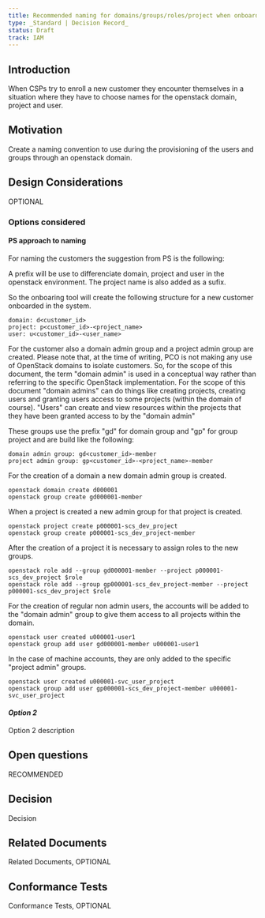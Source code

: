 ```yaml
---
title: Recommended naming for domains/groups/roles/project when onboarding new customers
type: _Standard | Decision Record_
status: Draft
track: IAM
---
```


<!---
This is a template striving to provide a starting point for
creating a standard or decision record adhering to scs-0001.
Replace at least all text which is _italic_.
See https://github.com/SovereignCloudStack/standards/blob/main/Standards/scs-0001-v1-sovereign-cloud-standards.md
--->

## Introduction

When CSPs try to enroll a new customer they encounter themselves in
a situation where they have to choose names for the openstack domain,
project and user.

## Motivation

Create a naming convention to use during the provisioning of the users and
groups through an openstack domain.

## Design Considerations

OPTIONAL

### Options considered

#### PS approach to naming

For naming the customers the suggestion from PS is the following:

A prefix will be use to differenciate domain, project and user in
the openstack environment. The project name is also added as a sufix.

So the onboaring tool will create the following structure for a new
customer onboarded in the system.

```commandline
domain: d<customer_id> 
project: p<customer_id>-<project_name>
user: u<customer_id>-<user_name>
```

For the customer also a domain admin group and a project admin group are
created. Please note that, at the time of writing, PCO is not making any use of OpenStack domains to isolate customers. So, for the scope of this document, the term "domain admin" is used in a conceptual way rather than referring to the specific OpenStack implementation. For the scope of this document "domain admins" can do things like creating projects, creating users and granting users access to some projects (within the domain of course). "Users" can create and view resources within the projects that they have been granted access to by the "domain admin"

These groups use
the prefix "gd" for domain group and "gp" for group project and are build
like the following:

```commandline
domain admin group: gd<customer_id>-member
project admin group: gp<customer_id>-<project_name>-member
```

For the creation of a domain a new domain admin group is created.

```commandline
openstack domain create d000001
openstack group create gd000001-member
```

When a project is created a new admin group for that project is created.

```commandline
openstack project create p000001-scs_dev_project
openstack group create p000001-scs_dev_project-member
```

After the creation of a project it is necessary to assign roles to the
new groups.

```commandline
openstack role add --group gd000001-member --project p000001-scs_dev_project $role
openstack role add --group gp000001-scs_dev_project-member --project p000001-scs_dev_project $role
```

For the creation of regular non admin users, the accounts will be added
to the "domain admin" group to give them access to all projects within
the domain.

```commandline
openstack user created u000001-user1
openstack group add user gd000001-member u000001-user1
```

In the case of machine accounts, they are only added to the specific
"project admin" groups.

```commandline
openstack user created u000001-svc_user_project
openstack group add user gp000001-scs_dev_project-member u000001-svc_user_project
```

#### _Option 2_

Option 2 description

## Open questions

RECOMMENDED

## Decision

Decision

## Related Documents

Related Documents, OPTIONAL

## Conformance Tests

Conformance Tests, OPTIONAL
